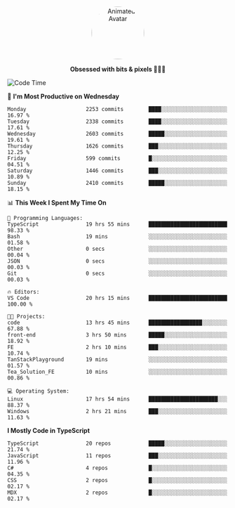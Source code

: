 
<div align="center">
  <img 
    src="https://i.postimg.cc/W1R4TF4j/d6kpuve-c97567cf-518b-4b86-a271-5c89d88d22f7.gif" 
    width="120" 
    height="120" 
    alt="Animated Avatar" 
    style="border-radius: 50%;" 
  />
  
  <strong>Obsessed with bits & pixels 🧑‍💻🎨</strong>
</div>


<!--
### 🛠️ Main Tech Stack

<div align="center">
  <img src="https://cdn.jsdelivr.net/gh/devicons/devicon/icons/javascript/javascript-original.svg" height="25" alt="JavaScript" />
  <img src="https://cdn.jsdelivr.net/gh/devicons/devicon/icons/react/react-original.svg" height="25" alt="React" />
  <img src="https://cdn.jsdelivr.net/gh/devicons/devicon/icons/cplusplus/cplusplus-original.svg" height="25" alt="C++" />
  <img src="https://cdn.jsdelivr.net/gh/devicons/devicon/icons/rust/rust-original.svg" height="25" alt="Rust" />
  <img src="https://cdn.jsdelivr.net/gh/devicons/devicon/icons/java/java-original.svg" height="25" alt="Java" />
  <img src="https://skillicons.dev/icons?i=mysql" height="25" alt="MySQL" />
  <img src="https://skillicons.dev/icons?i=pr" height="25" alt="Premiere Pro" />
</div> -->

<!--START_SECTION:waka-->
![Code Time](http://img.shields.io/badge/Code%20Time-2%2C445%20hrs%2054%20mins-blue)

📅 **I'm Most Productive on Wednesday** 

```text
Monday                   2253 commits        ████░░░░░░░░░░░░░░░░░░░░░   16.97 % 
Tuesday                  2338 commits        ████░░░░░░░░░░░░░░░░░░░░░   17.61 % 
Wednesday                2603 commits        █████░░░░░░░░░░░░░░░░░░░░   19.61 % 
Thursday                 1626 commits        ███░░░░░░░░░░░░░░░░░░░░░░   12.25 % 
Friday                   599 commits         █░░░░░░░░░░░░░░░░░░░░░░░░   04.51 % 
Saturday                 1446 commits        ███░░░░░░░░░░░░░░░░░░░░░░   10.89 % 
Sunday                   2410 commits        █████░░░░░░░░░░░░░░░░░░░░   18.15 % 
```


📊 **This Week I Spent My Time On** 

```text
💬 Programming Languages: 
TypeScript               19 hrs 55 mins      █████████████████████████   98.33 % 
Bash                     19 mins             ░░░░░░░░░░░░░░░░░░░░░░░░░   01.58 % 
Other                    0 secs              ░░░░░░░░░░░░░░░░░░░░░░░░░   00.04 % 
JSON                     0 secs              ░░░░░░░░░░░░░░░░░░░░░░░░░   00.03 % 
Git                      0 secs              ░░░░░░░░░░░░░░░░░░░░░░░░░   00.03 % 

🔥 Editors: 
VS Code                  20 hrs 15 mins      █████████████████████████   100.00 % 

🐱‍💻 Projects: 
code                     13 hrs 45 mins      █████████████████░░░░░░░░   67.88 % 
front-end                3 hrs 50 mins       █████░░░░░░░░░░░░░░░░░░░░   18.92 % 
FE                       2 hrs 10 mins       ███░░░░░░░░░░░░░░░░░░░░░░   10.74 % 
TanStackPlayground       19 mins             ░░░░░░░░░░░░░░░░░░░░░░░░░   01.57 % 
Tea_Solution_FE          10 mins             ░░░░░░░░░░░░░░░░░░░░░░░░░   00.86 % 

💻 Operating System: 
Linux                    17 hrs 54 mins      ██████████████████████░░░   88.37 % 
Windows                  2 hrs 21 mins       ███░░░░░░░░░░░░░░░░░░░░░░   11.63 % 
```

**I Mostly Code in TypeScript** 

```text
TypeScript               20 repos            █████░░░░░░░░░░░░░░░░░░░░   21.74 % 
JavaScript               11 repos            ███░░░░░░░░░░░░░░░░░░░░░░   11.96 % 
C#                       4 repos             █░░░░░░░░░░░░░░░░░░░░░░░░   04.35 % 
CSS                      2 repos             █░░░░░░░░░░░░░░░░░░░░░░░░   02.17 % 
MDX                      2 repos             █░░░░░░░░░░░░░░░░░░░░░░░░   02.17 % 
```




<!--END_SECTION:waka-->
